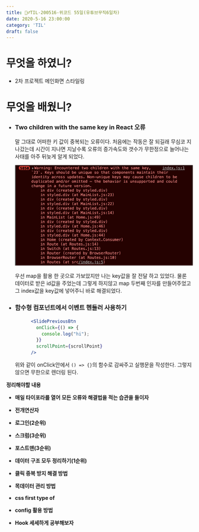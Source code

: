 ```yaml
---
title: 🏃‍♂️TIL-200516-위코드 55일(유튜브무직6일차)
date: 2020-5-16 23:00:00
category: 'TIL'
draft: false
---
```




# 무엇을 하였니?

- 2차 프로젝트 메인화면 스타일링



# 무엇을 배웠니?

- ### Two children with the same key in React 오류

  말 그대로 어떠한 키 값이 중복되는 오류이다. 처음에는 작동은 잘 되길래 무심코 지나갔는데 시간이 지나면 지날수록 오류의 증가속도와 갯수가 무한정으로 늘어나는 사태를 아주 뒤늦게 알게 되었다.

  <img src="../images/0516til-01.png">

  우선 map을 활용 한 곳으로 가보았지만 나는 key값을 잘 전달 하고 있었다. 물론 데이터로 받은 id값을 주었는데 그렇게 하지않고 map 두번째 인자를 만들어주었고 그 index값을 key값에 넣어주니 바로 해결되었다.

- ### 함수형 컴포넌트에서 이벤트 헨들러 사용하기

  ```jsx
        <SlidePreviousBtn
          onClick={() => {
            console.log("hi");
          }}
          scrollPoint={scrollPoint}
        />
  ```

  위와 같이 onClick안에서 `() => {}`의 함수로 감싸주고 실행문을 작성한다. 그렇지 않으면 무한으로 렌더링 된다.

**정리해야할 내용**

- **매일 타이포라를 열어 모든 오류와 해결법을 적는 습관을 들이자**

- **전개연산자**
- **로그인(2순위)**
- **스크럼(3순위)**
- **포스트맨(3순위)**
- **데이터 구조 모두 정리하기(1순위)**
- **클릭 중복 방지 해결 방법**
- **목데이터 관리 방법**
- **css first type of**
- **config 활용 방법**
- **Hook 세세하게 공부해보자**

